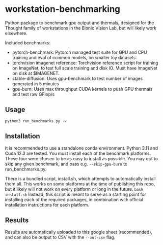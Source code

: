 # workstation-benchmarking
Python package to benchmark gpu output and thermals, designed for the Thought family of workstations in the Bionic Vision Lab, but will likely work elsewhere.

Included benchmarks: 
- pytorch-benchmark: Pytorch managed test suite for GPU and CPU training and eval of common models, on smaller toy datasets.
- torchvision imagenet reference: Torchvision reference script for training on ImageNet, to test full scale training and disk IO. Must have ImageNet on disk at $IMAGENET.
- stable-diffusion: Uses gpu-benchmark to test number of images generated in 5 minutes
- gpu-burn: Uses max throughput CUDA kernels to push GPU thermals and test raw GFlop/s

## Usage
`python3 run_benchmarks.py -v`

## Installation
It is recommended to use a standalone conda environment. Python 3.11 and Cuda 12.3 are tested.
You must install each of the benchmark platforms. These four were chosen to be as easy to install as possible. 
You may opt to skip any given benchmark, and pass e.g. `--skip-gpu-burn` to run_benchmarks.py. 

There is a bundled script, install.sh, which attempts to automatically install them all. This works on some platforms at the time of 
publishing this repo, but it likely will not work on every platform or long in the future.
`bash install.sh`
Instead, this script is meant to serve as a starting point for installing each of the required packages, in combination with official installation instructions 
for each platform.  


## Results
Results are automatically uploaded to this google sheet (recommended), and can also be output to CSV with the `--out-csv` flag. 
